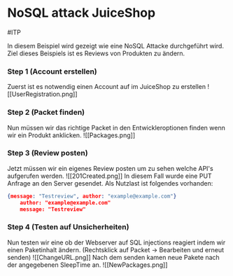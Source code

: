 # NoSQL attack JuiceShop
#ITP 

In diesem Beispiel wird gezeigt wie eine NoSQL Attacke durchgeführt wird. Ziel dieses Beispiels ist es Reviews von Produkten zu ändern.

### Step 1 (Account erstellen)
Zuerst ist es notwendig einen Account auf im JuiceShop zu erstellen
![[UserRegistration.png]]
### Step 2 (Packet finden)
Nun müssen wir das richtige Packet in den Entwickleroptionen finden wenn wir ein Produkt anklicken.
![[Packages.png]]

### Step 3 (Review posten)
Jetzt müssen wir ein eigenes Review posten um zu sehen welche API's aufgerufen werden.
![[201Created.png]]
In diesem Fall wurde eine PUT Anfrage an den Server gesendet. Als Nutzlast ist folgendes vorhanden:
```json
{message: "Testreview", author: "example@example.com"}
	author: "example@example.com"
	message: "Testreview"
```

### Step 4 (Testen auf Unsicherheiten)
Nun testen wir eine ob der Webserver auf SQL injections reagiert indem wir einen Paketinhalt ändern. (Rechtsklick auf Packet -> Bearbeiten und erneut senden)
![[ChangeURL.png]]
Nach dem senden kamen neue Pakete nach der angegebenen SleepTime an.
![[NewPackages.png]]


